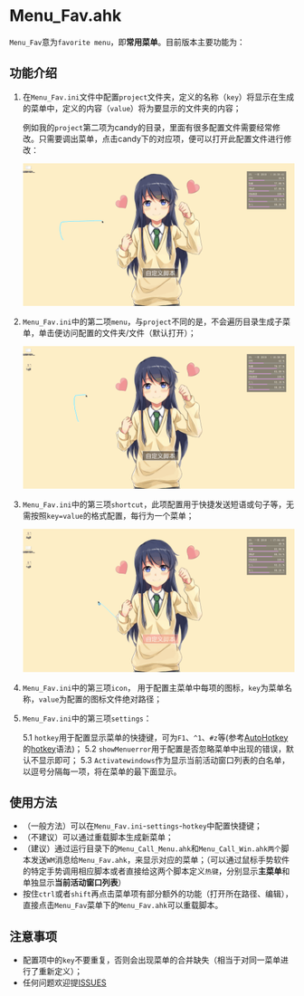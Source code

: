 # Menu_Fav.ahk

`Menu_Fav`意为`favorite menu`，即**常用菜单**。目前版本主要功能为：

## 功能介绍

1. 在`Menu_Fav.ini`文件中配置`project`文件夹，定义的名称（`key`）将显示在生成的菜单中，定义的内容（`value`）将为要显示的文件夹的内容；

   例如我的`project`第二项为candy的目录，里面有很多配置文件需要经常修改。只需要调出菜单，点击candy下的对应项，便可以打开此配置文件进行修改：

   ![project示例](images\project示例.gif)

2. `Menu_Fav.ini`中的第二项`menu`，与`project`不同的是，不会遍历目录生成子菜单，单击便访问配置的文件夹/文件（默认打开）；

   ![menu示例](images\menu示例.gif)

3. `Menu_Fav.ini`中的第三项`shortcut`，此项配置用于快捷发送短语或句子等，无需按照`key=value`的格式配置，每行为一个菜单；

   ![shortcut示例](images\shortcut示例.gif)

4. `Menu_Fav.ini`中的第三项`icon`， 用于配置主菜单中每项的图标，`key`为菜单名称，`value`为配置的图标文件绝对路径；

5. `Menu_Fav.ini`中的第三项`settings`：

   5.1 `hotkey`用于配置显示菜单的快捷键，可为`F1`、`^1`、`#z`等(参考[AutoHotkey][1]的[hotkey][2]语法)；
   5.2 `showMenuerror`用于配置是否忽略菜单中出现的错误，默认不显示即可；
   5.3 `Activatewindows`作为显示当前活动窗口列表的白名单，以逗号分隔每一项，将在菜单的最下面显示。

## 使用方法

+ （一般方法）可以在`Menu_Fav.ini`-`settings`-`hotkey`中配置快捷键；
+ （不建议）可以通过重载脚本生成新菜单；
+ （建议）通过运行目录下的`Menu_Call_Menu.ahk`和`Menu_Call_Win.ahk两个`脚本发送`WM`消息给`Menu_Fav.ahk`，来显示对应的菜单；（可以通过鼠标手势软件的特定手势调用相应脚本或者直接给这两个脚本定义`热键`，分别显示**主菜单**和单独显示**当前活动窗口列表**）
+ 按住`ctrl`或者`shift`再点击菜单项有部分额外的功能（打开所在路径、编辑），直接点击`Menu_Fav`菜单下的`Menu_Fav.ahk`可以重载脚本。

## 注意事项

+ 配置项中的`key`不要重复，否则会出现菜单的合并缺失（相当于对同一菜单进行了重新定义）；
+ 任何问题欢迎提[ISSUES][3]

[1]: https://www.autohotkey.com/	"AutoHotkey"
[2]:https://autohotkey.com/docs/Hotkeys.htm#Symbols	"Hotkey Symbols"
[3]: https://github.com/536/Menu_Fav/issues/new	"new issues"



